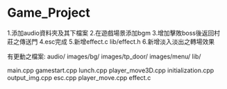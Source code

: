 # Game_Project
1.添加audio資料夾及其下檔案
2.在遊戲場景添加bgm
3.增加擊敗boss後返回村莊之傳送門
4.esc完成
5.新增effect.c lib/effect.h
6.新增淡入淡出之轉場效果

有更動之檔案:
audio/
images/bg/
images/tp_door/
images/menu/
lib/

main.cpp
gamestart.cpp
lunch.cpp
player_move3D.cpp
initialization.cpp
output_img.cpp
esc.cpp
player_move.cpp
effect.c
